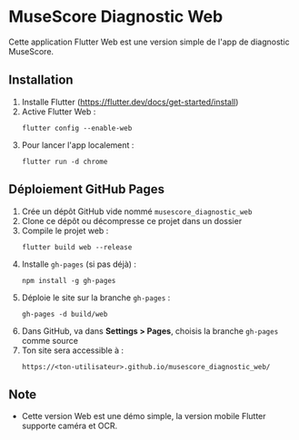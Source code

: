 # MuseScore Diagnostic Web

Cette application Flutter Web est une version simple de l'app de diagnostic MuseScore.

## Installation

1. Installe Flutter (https://flutter.dev/docs/get-started/install)
2. Active Flutter Web :
   ```
   flutter config --enable-web
   ```
3. Pour lancer l'app localement :
   ```
   flutter run -d chrome
   ```

## Déploiement GitHub Pages

1. Crée un dépôt GitHub vide nommé `musescore_diagnostic_web`
2. Clone ce dépôt ou décompresse ce projet dans un dossier
3. Compile le projet web :
   ```
   flutter build web --release
   ```
4. Installe `gh-pages` (si pas déjà) :
   ```
   npm install -g gh-pages
   ```
5. Déploie le site sur la branche `gh-pages` :
   ```
   gh-pages -d build/web
   ```
6. Dans GitHub, va dans **Settings > Pages**, choisis la branche `gh-pages` comme source
7. Ton site sera accessible à :
   ```
   https://<ton-utilisateur>.github.io/musescore_diagnostic_web/
   ```

## Note

- Cette version Web est une démo simple, la version mobile Flutter supporte caméra et OCR.